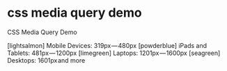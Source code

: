# css media query demo
 CSS Media Query Demo

[lightsalmon] Mobile Devices: 319px — 480px
[powderblue] iPads and Tablets: 481px — 1200px
[limegreen] Laptops: 1201px — 1600px
[seagreen] Desktops: 1601px and more